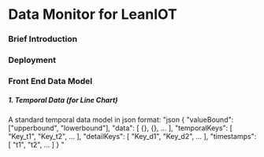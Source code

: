 Data Monitor for LeanIOT
===

### Brief Introduction

### Deployment

### Front End Data Model

##### 1. Temporal Data (for Line Chart)

A standard temporal data model in json format:
"json
{
	"valueBound": ["upperbound", "lowerbound"],
	"data": [ {}, {}, ... ],
	"temporalKeys": [ "Key_t1", "Key_t2", ... ],
	"detailKeys": [ "Key_d1", "Key_d2", ... ],
	"timestamps": [ "t1", "t2", ... ]
}
"
